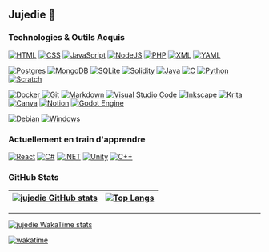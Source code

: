 ## Jujedie 👋

### Technologies & Outils Acquis

[![HTML](https://img.shields.io/badge/HTML-%23E34F26.svg?logo=html5&logoColor=white)](#)
[![CSS](https://img.shields.io/badge/CSS-1572B6?logo=css3&logoColor=fff)](#)
[![JavaScript](https://img.shields.io/badge/JavaScript-F7DF1E?logo=javascript&logoColor=000)](#)
[![NodeJS](https://img.shields.io/badge/Node.js-6DA55F?logo=node.js&logoColor=white)](#)
[![PHP](https://img.shields.io/badge/php-%23777BB4.svg?&logo=php&logoColor=white)](#)
[![XML](https://img.shields.io/badge/XML-767C52?logo=xml&logoColor=fff)](#)
[![YAML](https://img.shields.io/badge/YAML-CB171E?logo=yaml&logoColor=fff)](#)




[![Postgres](https://img.shields.io/badge/Postgres-%23316192.svg?logo=postgresql&logoColor=white)](#)
[![MongoDB](https://img.shields.io/badge/MongoDB-%234ea94b.svg?logo=mongodb&logoColor=white)](#)
[![SQLite](https://img.shields.io/badge/SQLite-%2307405e.svg?logo=sqlite&logoColor=white)](#)
[![Solidity](https://img.shields.io/badge/Solidity-363636?logo=solidity&logoColor=fff)](#)
[![Java](https://img.shields.io/badge/Java-%23ED8B00.svg?logo=openjdk&logoColor=white)](#)
[![C](https://img.shields.io/badge/C-00599C?logo=c&logoColor=white)](#)
[![Python](https://img.shields.io/badge/Python-3776AB?logo=python&logoColor=fff)](#)
[![Scratch](https://img.shields.io/badge/Scratch-4D97FF?logo=scratch&logoColor=fff)](#)



[![Docker](https://img.shields.io/badge/Docker-2496ED?logo=docker&logoColor=fff)](#)
[![Git](https://img.shields.io/badge/Git-F05032?logo=git&logoColor=fff)](#)
[![Markdown](https://img.shields.io/badge/Markdown-%23000000.svg?logo=markdown&logoColor=white)](#)
[![Visual Studio Code](https://custom-icon-badges.demolab.com/badge/Visual%20Studio%20Code-0078d7.svg?logo=vsc&logoColor=white)](#)
[![Inkscape](https://img.shields.io/badge/Inkscape-000000?logo=Inkscape&logoColor=white)](#)
[![Krita](https://img.shields.io/badge/Krita-203759?logo=krita&logoColor=EEF37B)](#)
[![Canva](https://img.shields.io/badge/Canva-%2300C4CC.svg?&logo=Canva&logoColor=white)](#)
[![Notion](https://img.shields.io/badge/Notion-000?logo=notion&logoColor=fff)](#)
[![Godot Engine](https://img.shields.io/badge/Godot-%23FFFFFF.svg?logo=godot-engine)](#)

[![Debian](https://img.shields.io/badge/Debian-A81D33?logo=debian&logoColor=fff)](#)
[![Windows](https://custom-icon-badges.demolab.com/badge/Windows-0078D6?logo=windows11&logoColor=white)](#)


### Actuellement en train d'apprendre

[![React](https://img.shields.io/badge/React-%2320232a.svg?logo=react&logoColor=%2361DAFB)](#)
[![C#](https://custom-icon-badges.demolab.com/badge/C%23-%23239120.svg?logo=cshrp&logoColor=white)](#)
[![.NET](https://img.shields.io/badge/.NET-512BD4?logo=dotnet&logoColor=fff)](#)
[![Unity](https://img.shields.io/badge/Unity-%23000000.svg?logo=unity&logoColor=white)](#)
[![C++](https://img.shields.io/badge/C++-%2300599C.svg?logo=c%2B%2B&logoColor=white)](#)



### GitHub Stats

[![jujedie GitHub stats](https://github-readme-stats.vercel.app/api?username=jujedie&show_icons=true&theme=transparent)](https://github.com/anuraghazra/github-readme-stats) | [![Top Langs](https://github-readme-stats.vercel.app/api/top-langs/?username=jujedie&langs_count=8&layout=donut&theme=transparent)](https://github.com/anuraghazra/github-readme-stats) |
| --- | --- |

- ---
[![jujedie WakaTime stats](https://github-readme-stats.vercel.app/api/wakatime?username=3e7f2cb6-20a1-470e-b2e5-b278cf30502c&layout=compact&theme=transparent)](https://github.com/anuraghazra/github-readme-stats)


[![wakatime](https://wakatime.com/badge/user/3e7f2cb6-20a1-470e-b2e5-b278cf30502c.svg)](https://wakatime.com/@3e7f2cb6-20a1-470e-b2e5-b278cf30502c)
<!-- <img src="https://github-readme-stats.vercel.app/api/wakatime?username=jujedie" /> -->

<!--
**Jujedie/jujedie** is a ✨ _special_ ✨ repository because its `README.md` (this file) appears on your GitHub profile.

Here are some ideas to get you started:

- 🔭 I’m currently working on ...
- 🌱 I’m currently learning ...
- 👯 I’m looking to collaborate on ...
- 🤔 I’m looking for help with ...
- 💬 Ask me about ...
- 📫 How to reach me: ...
- 😄 Pronouns: ...
- ⚡ Fun fact: ...
-->
